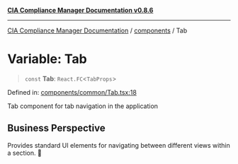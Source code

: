 [**CIA Compliance Manager Documentation v0.8.6**](../../README.md)

***

[CIA Compliance Manager Documentation](../../modules.md) / [components](../README.md) / Tab

# Variable: Tab

> `const` **Tab**: `React.FC`\<`TabProps`\>

Defined in: [components/common/Tab.tsx:18](https://github.com/Hack23/cia-compliance-manager/blob/050a250237d6f621490781dbdf95155919f35aed/src/components/common/Tab.tsx#L18)

Tab component for tab navigation in the application

## Business Perspective
Provides standard UI elements for navigating between different views within a section. 📑
